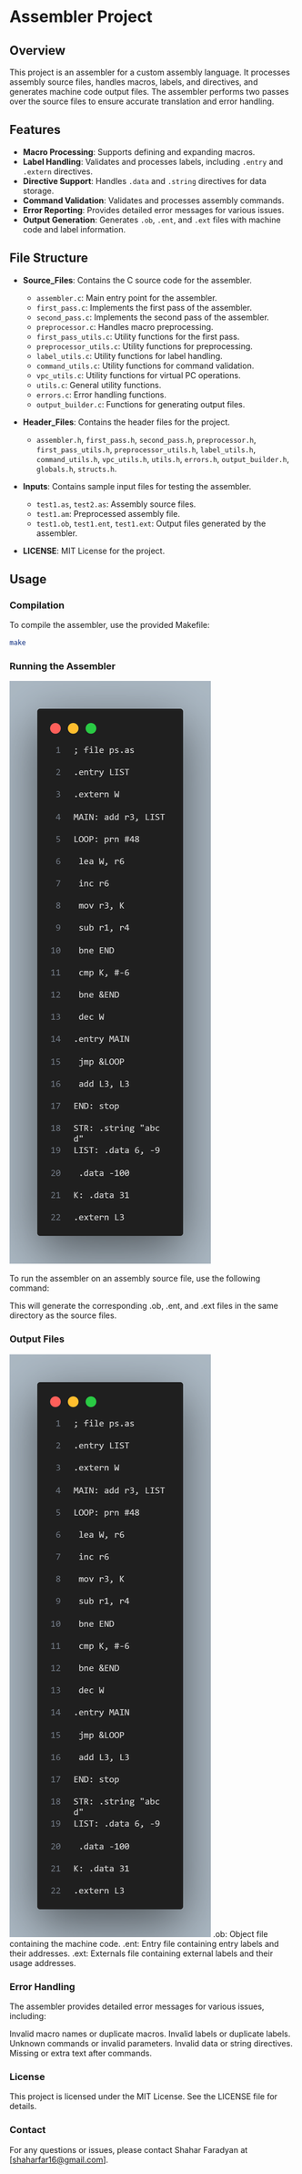 # Assembler Project

## Overview

This project is an assembler for a custom assembly language. It processes assembly source files, handles macros, labels, and directives, and generates machine code output files. The assembler performs two passes over the source files to ensure accurate translation and error handling.

## Features

- **Macro Processing**: Supports defining and expanding macros.
- **Label Handling**: Validates and processes labels, including `.entry` and `.extern` directives.
- **Directive Support**: Handles `.data` and `.string` directives for data storage.
- **Command Validation**: Validates and processes assembly commands.
- **Error Reporting**: Provides detailed error messages for various issues.
- **Output Generation**: Generates `.ob`, `.ent`, and `.ext` files with machine code and label information.

## File Structure

- **Source_Files**: Contains the C source code for the assembler.
  - `assembler.c`: Main entry point for the assembler.
  - `first_pass.c`: Implements the first pass of the assembler.
  - `second_pass.c`: Implements the second pass of the assembler.
  - `preprocessor.c`: Handles macro preprocessing.
  - `first_pass_utils.c`: Utility functions for the first pass.
  - `preprocessor_utils.c`: Utility functions for preprocessing.
  - `label_utils.c`: Utility functions for label handling.
  - `command_utils.c`: Utility functions for command validation.
  - `vpc_utils.c`: Utility functions for virtual PC operations.
  - `utils.c`: General utility functions.
  - `errors.c`: Error handling functions.
  - `output_builder.c`: Functions for generating output files.

- **Header_Files**: Contains the header files for the project.
  - `assembler.h`, `first_pass.h`, `second_pass.h`, `preprocessor.h`, `first_pass_utils.h`, `preprocessor_utils.h`, `label_utils.h`, `command_utils.h`, `vpc_utils.h`, `utils.h`, `errors.h`, `output_builder.h`, `globals.h`, `structs.h`.

- **Inputs**: Contains sample input files for testing the assembler.
  - `test1.as`, `test2.as`: Assembly source files.
  - `test1.am`: Preprocessed assembly file.
  - `test1.ob`, `test1.ent`, `test1.ext`: Output files generated by the assembler.

- **LICENSE**: MIT License for the project.

## Usage

### Compilation

To compile the assembler, use the provided Makefile:

```sh
make
```
### Running the Assembler
![Assembler Input](Images/test1.as.png)

To run the assembler on an assembly source file, use the following command:

This will generate the corresponding .ob, .ent, and .ext files in the same directory as the source files.

### Output Files
![Assembler Output](Images/test1.as.png)
.ob: Object file containing the machine code.
.ent: Entry file containing entry labels and their addresses.
.ext: Externals file containing external labels and their usage addresses.

### Error Handling
The assembler provides detailed error messages for various issues, including:

Invalid macro names or duplicate macros.
Invalid labels or duplicate labels.
Unknown commands or invalid parameters.
Invalid data or string directives.
Missing or extra text after commands.

### License
This project is licensed under the MIT License. See the LICENSE file for details.

### Contact
For any questions or issues, please contact Shahar Faradyan at [shaharfar16@gmail.com].